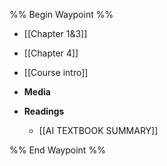 %% Begin Waypoint %%
- [[Chapter 1&3]]
- [[Chapter 4]]
- [[Course intro]]
- **Media**

- **Readings**
	- [[AI TEXTBOOK SUMMARY]]

%% End Waypoint %%